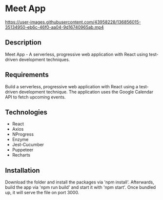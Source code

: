# Meet App

https://user-images.githubusercontent.com/43958228/136856015-35134950-eb6c-46f0-aa04-9d16740965ab.mp4

## Description

Meet App - A serverless, progressive web application with React using test-driven development techniques.

## Requirements

Build a serverless, progressive web application with React using a test-driven development technique. The application uses the Google Calendar API to fetch upcoming events.

## Technologies

- React
- Axios
- NProgress
- Enzyme
- Jest-Cucumber
- Puppeteer
- Recharts

## Installation

Download the folder and install the packages via 'npm install'. Afterwards, build the app via 'npm run build' and start it with 'npm start'. Once bundled up, it will serve the file on port 3000.

